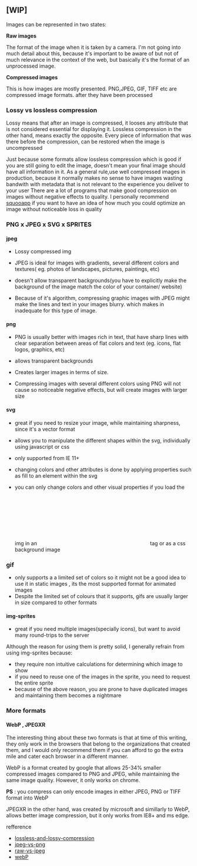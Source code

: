 ## [WIP]

Images can be represented in two states:

**Raw images**

The format of the image when it is taken by a camera. I'm not going into much detail about this, because it's important to be aware of but not of much relevance in the context of the web, but basically it's the format of an unprocessed image.

**Compressed images**

This is how images are mostly presented. PNG,JPEG, GIF, TIFF etc are compressed image formats. after they have been processed

### Lossy vs lossless compression

Lossy means that after an image is compressed, it looses any attribute that is not considered essential for displaying it.
Lossless compression in the other hand, means exactly the opposite. Every piece of information that was there before the compression, can be restored when the image is uncompressed

Just because some formats allow lossless compression which is good if you are still going to edit the image, doesn't mean your final image should have all information in it.
As a general rule,use well compressed images in production, because it normally makes no sense to have images wasting bandwith with metadata that is not relevant to the experience you deliver to your user
There are a lot of programs that make good compression on images without negative effects to quality. I personally recommend [squooapp](https://squoosh.app/) if you want to have an idea of how much you could optimize an image without noticeable loss in quality

### PNG x JPEG x SVG x SPRITES


#### jpeg

- Lossy compressed img
- JPEG is ideal for images with gradients, several different colors and textures( eg. photos of landscapes, pictures, paintings, etc)

- doesn't allow transparent backgrounds(you have to explicitly make the background of the image match the color of your container/ website)
- Because of it's algorithm, compressing graphic images with JPEG might make the lines and text in your images blurry. which makes in inadequate for this type of image.

#### png

- PNG is usually better with images rich in text, that have sharp lines with clear separation between areas of flat colors and text (eg. icons, flat logos, graphics, etc)
- allows transparent backgrounds

- Creates larger images in terms of size.
- Compressing images with several different colors using PNG will not cause so noticeable negative effects, but will create images with larger size

#### svg

- great if you need to resize your image, while maintaining sharpness, since it's a vector format
- allows you to manipulate the different shapes within the svg, individually using javascript or css

- only supported from  IE 11+
- changing colors and other attributes is done by applying properties such as fill to an element within the svg
- you can only change colors and other visual properties if you load the img in an <svg> | <iframe> | <object> tag . It won't work if you load it within an <img> tag or as a css background image 



### gif
- only supports a a limited set of colors so it might not be a good idea to use it in static images , its the most supported format for animated images
- Despite the limited set of colours that it supports, gifs are usually larger in size compared to other formats

#### img-sprites
- great if you need multiple images(specially icons), but want to avoid many round-trips to the server

Although the reason for using them is pretty solid, I generally refrain from using img-sprites because:
 - they require non intuitive calculations for determining which image to show
 - if you need to reuse one of the images in the sprite, you need to request the entire sprite
 - because of the above reason, you are prone to have duplicated images and maintaining them becomes a nightmare
 
 ### More formats
 #### WebP , JPEGXR
 The interesting thing about these two formats is that at time of this writing, they only work in the browsers that belong to the organizations that created them, and I would only recommend them if you can afford to go the extra mile and cater each browser in a different manner.
 
 WebP is a format created by google that allows 25-34% smaller compressed images compared to PNG and JPEG, while maintaining the same image quality. However, it only works on chrome.
 
 **PS** : you compress can only encode images in either JPEG, PNG or TIFF format into WebP
 
  JPEGXR in the other hand, was created by microsoft and simillarly to WebP, allows better image compression, but it only works from IE8+ and ms edge. 
 
 refference 
 - [lossless-and-lossy-compression](https://whatis.techtarget.com/definition/lossless-and-lossy-compression)
 - [jpeg-vs-png](https://thrivethemes.com/jpeg-vs-png/)
 - [raw-vs-jpeg](https://digital-photography-school.com/raw-vs-jpeg/)
 - [webP](https://developers.google.com/speed/webp/)
